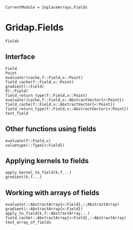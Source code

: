 ```@meta
CurrentModule = InplaceArrays.Fields
```
# Gridap.Fields

```@docs
Fields
```

## Interface

```@docs
Field
Point
evaluate!(cache,f::Field,x::Point)
field_cache(f::Field,x::Point)
gradient(::Field)
∇(::Field)
field_return_type(f::Field,x::Point)
evaluate!(cache,f::Field,x::AbstractVector{<:Point})
field_cache(f::Field,x::AbstractVector{<:Point})
field_return_type(f::Field,x::AbstractVector{<:Point})
test_field
```
## Other functions using fields

```@docs
evaluate(f::Field,x)
valuetype(::Type{<:Field})
```

## Applying kernels to fields

```@docs
apply_kernel_to_field(k,f...)
gradient(k,f...)
```

## Working with arrays of fields

```@docs
evaluate(::AbstractArray{<:Field},::AbstractArray)
gradient(::AbstractArray{<:Field})
apply_to_field(k,f::AbstractArray...)
field_cache(::AbstractArray{<:Field},::AbstractArray)
test_array_of_fields
```


